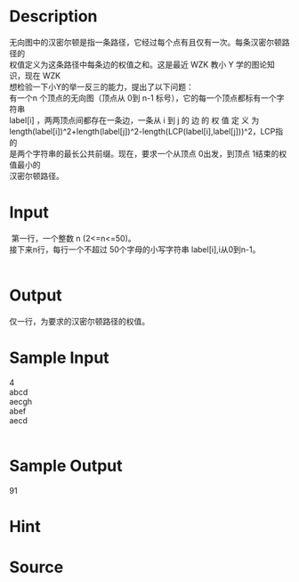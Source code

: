 
# Description

<div class="content"><p>无向图中的汉密尔顿是指一条路径，它经过每个点有且仅有一次。每条汉密尔顿路径的<br/>
权值定义为这条路径中每条边的权值之和。这是最近 WZK 教小 Y 学的图论知识，现在 WZK<br/>
想检验一下小Y的举一反三的能力，提出了以下问题： <br/>
有一个n 个顶点的无向图（顶点从 0到 n-1 标号），它的每一个顶点都标有一个字符串<br/>
label[i] ，两两顶点间都存在一条边，一条从 i 到 j 的 边 的 权 值 定 义 为<br/>
length(label[i])^2+length(label[j])^2-length(LCP(label[i],label[j]))^2，LCP指的<br/>
是两个字符串的最长公共前缀。现在，要求一个从顶点 0出发，到顶点 1结束的权值最小的<br/>
汉密尔顿路径。</p>
<p></p></div>

# Input

<div class="content"><p> 第一行，一个整数 n (2&lt;=n&lt;=50)。 <br/>
接下来n行，每行一个不超过 50个字母的小写字符串 label[i],i从0到n-1。 <br/>
 </p>
<p></p></div>

# Output

<div class="content"><p>仅一行，为要求的汉密尔顿路径的权值。</p>
<p></p></div>

# Sample Input

<div class="content"><span class="sampledata">4 <br/>
abcd <br/>
aecgh <br/>
abef <br/>
aecd <br/>
<br/>
</span></div>

# Sample Output

<div class="content"><span class="sampledata">91<br/>
</span></div>

# Hint

<div class="content"><p></p></div>

# Source

<div class="content"><p><a href="problemset.php?search="></a></p></div>

